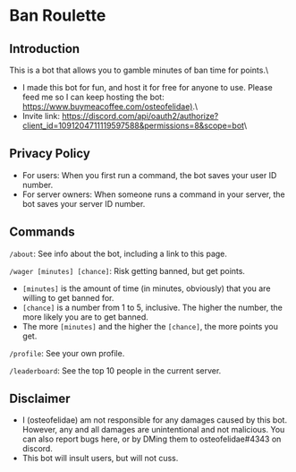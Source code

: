 # Ban Roulette

## Introduction
This is a bot that allows you to gamble minutes of ban time for points.\
* I made this bot for fun, and host it for free for anyone to use. Please feed me so I can keep hosting the bot: <https://www.buymeacoffee.com/osteofelidae)>.\
* Invite link: <https://discord.com/api/oauth2/authorize?client_id=1091204711119597588&permissions=8&scope=bot>\

## Privacy Policy
* For users: When you first run a command, the bot saves your user ID number.
* For server owners: When someone runs a command in your server, the bot saves your server ID number.

## Commands
`/about`: See info about the bot, including a link to this page.

`/wager [minutes] [chance]`: Risk getting banned, but get points.
* `[minutes]` is the amount of time (in minutes, obviously) that you are willing to get banned for.
* `[chance]` is a number from 1 to 5, inclusive. The higher the number, the more likely you are to get banned.
* The more `[minutes]` and the higher the `[chance]`, the more points you get.

`/profile`: See your own profile.

`/leaderboard`: See the top 10 people in the current server.

## Disclaimer
* I (osteofelidae) am not responsible for any damages caused by this bot. However, any and all damages are unintentional and not malicious. You can also report bugs here, or by DMing them to osteofelidae#4343 on discord.
* This bot will insult users, but will not cuss.